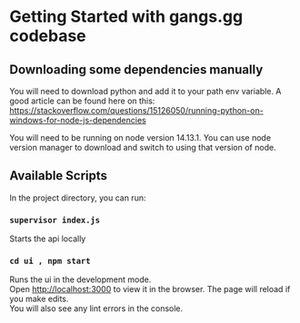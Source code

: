 # Getting Started with gangs.gg codebase

## Downloading some dependencies manually
You will need to download python and add it to your path env variable. A good article can be found here on this: https://stackoverflow.com/questions/15126050/running-python-on-windows-for-node-js-dependencies

You will need to be running on node version 14.13.1. You can use node version manager to download and switch to using that version of node. 

## Available Scripts

In the project directory, you can run:

### `supervisor index.js`

Starts the api locally

### `cd ui , npm start`

Runs the ui in the development mode.\
Open [http://localhost:3000](http://localhost:3000) to view it in the browser.
The page will reload if you make edits.\
You will also see any lint errors in the console.


